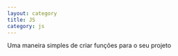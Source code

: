 ```yaml
---
layout: category
title: JS
category: js
---
```


Uma maneira simples de criar funções para o seu projeto